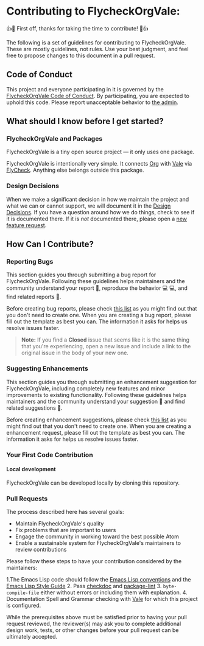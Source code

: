 # Contributing to FlycheckOrgVale:

:+1::tada: First off, thanks for taking the time to contribute! :tada::+1:

The following is a set of guidelines for contributing to FlycheckOrgVale.
These are mostly guidelines, not rules. Use your best judgment, and feel free to propose changes to this document in a pull request.

## Code of Conduct

This project and everyone participating in it is governed by the [FlycheckOrgVale Code of Conduct](CODE_OF_CONDUCT.md). By participating, you are expected to uphold this code. Please report unacceptable behavior to [the admin](mailto:grant@wisdomandwonder.com).

## What should I know before I get started?

### FlycheckOrgVale and Packages

FlycheckOrgVale is a tiny open source project &mdash; it only uses one package.

FlycheckOrgVale is intentionally very simple. It connects [Org](https://orgmode.org/) with [Vale](https://vale.sh/) via
[FlyCheck](https://www.flycheck.org/en/latest/). Anything else belongs outside this package.

### Design Decisions

When we make a significant decision in how we maintain the project and what we can or cannot support, we will document it in the [Design Decisions](https://github.com/grettke/flycheck-org-vale/blob/main/DESIGN.org). If you have a question around how we do things, check to see if it is documented there. If it is *not* documented there, please open a [new feature request](https://github.com/grettke/flycheck-org-vale/issues/new/choose).

## How Can I Contribute?

### Reporting Bugs

This section guides you through submitting a bug report for FlycheckOrgVale. Following these guidelines helps maintainers and the community understand your report :pencil:, reproduce the behavior :computer: :computer:, and find related reports :mag_right:.

Before creating bug reports, please check [this list](https://github.com/grettke/flycheck-org-vale/issues) as you might find out that you don't need to create one. When you are creating a bug report, please fill out the template as best you can.  The information it asks for helps us resolve issues faster.

> **Note:** If you find a **Closed** issue that seems like it is the same thing that you're experiencing, open a new issue and include a link to the original issue in the body of your new one.

### Suggesting Enhancements

This section guides you through submitting an enhancement suggestion for FlycheckOrgVale, including completely new features and minor improvements to existing functionality. Following these guidelines helps maintainers and the community understand your suggestion :pencil: and find related suggestions :mag_right:.

Before creating enhancement suggestions, please check [this list](https://github.com/grettke/flycheck-org-vale/issues) as you might find out that you don't need to create one. When you are creating a enhancement request, please fill out the template as best you can.  The information it asks for helps us resolve issues faster.

### Your First Code Contribution

#### Local development

FlycheckOrgVale can be developed locally by cloning this repository.

### Pull Requests

The process described here has several goals:

- Maintain FlycheckOrgVale's quality
- Fix problems that are important to users
- Engage the community in working toward the best possible Atom
- Enable a sustainable system for FlycheckOrgVale's maintainers to review contributions

Please follow these steps to have your contribution considered by the maintainers:

1.The Emacs Lisp code should follow the [Emacs Lisp conventions](https://www.gnu.org/software/emacs/manual/html_node/elisp/Tips.html) and the [Emacs Lisp Style Guide](https://github.com/bbatsov/emacs-lisp-style-guide)
2. Pass [checkdoc](https://www.gnu.org/software/emacs/manual/html_node/elisp/Tips.html) and [package-lint](https://github.com/purcell/package-lint)
3. `byte-compile-file` either without errors or including them with explanation.
4. Documentation Spell and Grammar checking with [Vale](https://vale.sh/) for which this project is configured.

While the prerequisites above must be satisfied prior to having your pull request reviewed, the reviewer(s) may ask you to complete additional design work, tests, or other changes before your pull request can be ultimately accepted.
